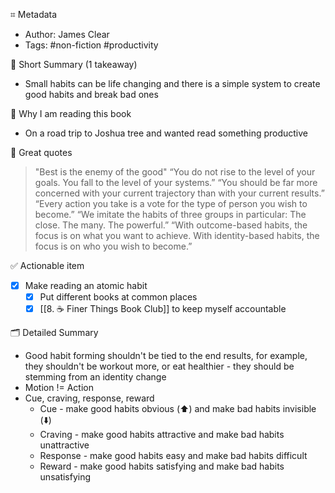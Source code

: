 ⌗ Metadata
- Author: James Clear
- Tags: #non-fiction #productivity 

📖 Short Summary (1 takeaway)
- Small habits can be life changing and there is a simple system to create good habits and break bad ones

🧐 Why I am reading this book
- On a road trip to Joshua tree and wanted read something productive

🙊 Great quotes
> "Best is the enemy of the good"
> “You do not rise to the level of your goals. You fall to the level of your systems.”
> “You should be far more concerned with your current trajectory than with your current results.”
> “Every action you take is a vote for the type of person you wish to become.”
> “We imitate the habits of three groups in particular: The close. The many. The powerful.”
> “With outcome-based habits, the focus is on what you want to achieve. With identity-based habits, the focus is on who you wish to become.”

✅ Actionable item
- [x] Make reading an atomic habit
	- [x] Put different books at common places
	- [x] [[8. ☕️ Finer Things Book Club]] to keep myself accountable

🗂 Detailed Summary
- Good habit forming shouldn't be tied to the end results, for example, they shouldn't be workout more, or eat healthier - they should be stemming from an identity change
- Motion != Action
- Cue, craving, response, reward
	- Cue - make good habits obvious (⬆️) and make bad habits invisible (⬇️)
	- Craving - make good habits attractive and make bad habits unattractive
	- Response - make good habits easy and make bad habits difficult
	- Reward - make good habits satisfying and make bad habits unsatisfying